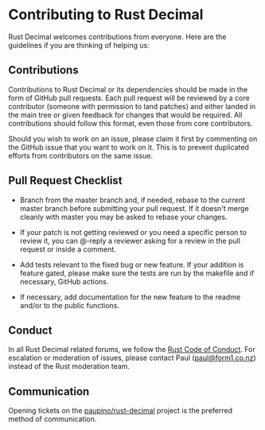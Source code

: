 # Contributing to Rust Decimal

Rust Decimal welcomes contributions from everyone. Here are the guidelines if you are
thinking of helping us:

## Contributions

Contributions to Rust Decimal or its dependencies should be made in the form of GitHub
pull requests. Each pull request will be reviewed by a core contributor
(someone with permission to land patches) and either landed in the main tree or
given feedback for changes that would be required. All contributions should
follow this format, even those from core contributors.

Should you wish to work on an issue, please claim it first by commenting on
the GitHub issue that you want to work on it. This is to prevent duplicated
efforts from contributors on the same issue.

## Pull Request Checklist

- Branch from the master branch and, if needed, rebase to the current master
  branch before submitting your pull request. If it doesn't merge cleanly with
  master you may be asked to rebase your changes.

- If your patch is not getting reviewed or you need a specific person to review
  it, you can @-reply a reviewer asking for a review in the pull request or inside a
  comment.

- Add tests relevant to the fixed bug or new feature. If your addition is feature gated,
  please make sure the tests are run by the makefile and if necessary, GitHub actions.

- If necessary, add documentation for the new feature to the readme and/or to the public 
  functions. 

## Conduct

In all Rust Decimal related forums, we follow the [Rust Code of
Conduct](https://www.rust-lang.org/conduct.html).  For escalation or moderation of
issues, please contact Paul (paul@form1.co.nz) instead of the Rust
moderation team.

## Communication

Opening tickets on the
[paupino/rust-decimal](https://github.com/paupino/rust-decimal) project is the preferred method of communication. 
